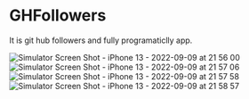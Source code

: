 # GHFollowers
It is git hub followers and fully programaticlly app. 

![Simulator Screen Shot - iPhone 13 - 2022-09-09 at 21 56 00](https://user-images.githubusercontent.com/108180424/189403020-46473b07-5384-46be-bd18-5f4f423050be.png)
![Simulator Screen Shot - iPhone 13 - 2022-09-09 at 21 57 06](https://user-images.githubusercontent.com/108180424/189403028-c318089c-2a03-493d-94cc-ad4c1dd0fda8.png)
![Simulator Screen Shot - iPhone 13 - 2022-09-09 at 21 57 58](https://user-images.githubusercontent.com/108180424/189403038-09300a6d-bb19-402d-89b8-a4261feb1697.png)
![Simulator Screen Shot - iPhone 13 - 2022-09-09 at 21 58 57](https://user-images.githubusercontent.com/108180424/189403049-82dcb5ca-31fe-41be-ac0e-81da80fd1a40.png)

